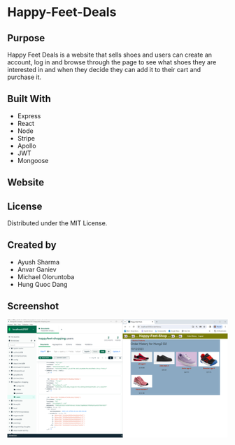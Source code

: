 # Happy-Feet-Deals

## Purpose

Happy Feet Deals is a website that sells shoes and users can create an account, log in and browse through the page to see what shoes they are interested in and when they decide they can add it to their cart and purchase it.

## Built With

- Express
- React
- Node
- Stripe
- Apollo
- JWT
- Mongoose 

## Website

## License 

Distributed under the MIT License.

## Created by

- Ayush Sharma
- Anvar Ganiev
- Michael Oloruntoba
- Hung Quoc Dang

## Screenshot

![Alt text](ReadmePicture-1.png)
